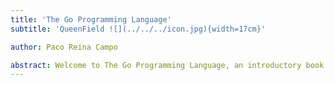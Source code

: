 ```yaml
---
title: 'The Go Programming Language'
subtitle: 'QueenField ![](../../../icon.jpg){width=17cm}'

author: Paco Reina Campo

abstract: Welcome to The Go Programming Language, an introductory book about Go. The Go programming language helps you write faster, more reliable software. High-level ergonomics and low-level control are often at odds in programming language design; Go challenges that conflict. Through balancing powerful technical capacity and a great developer experience, Go gives you the option to control low-level details (such as memory usage) without all the hassle traditionally associated with such control..
---
```

